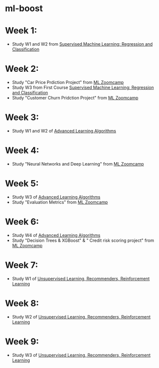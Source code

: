 # ml-boost

# Week 1: 
* Study W1 and W2 from [Supervised Machine Learning: Regression and Classification](https://www.coursera.org/learn/machine-learning/)

# Week 2:
* Study "Car Price Prdiction Project" from [ML Zoomcamp](https://github.com/DataTalksClub/machine-learning-zoomcamp/tree/master/02-regression)
* Study W3 from First Course [Supervised Machine Learning: Regression and Classification](https://www.coursera.org/learn/machine-learning/)
* Study "Customer Churn Pridction Project" from [ML Zoomcamp](https://github.com/DataTalksClub/machine-learning-zoomcamp/tree/master/03-classification)

# Week 3:
* Study W1 and W2 of [Advanced Learning Algorithms](https://www.coursera.org/learn/advanced-learning-algorithms/)

# Week 4:
* Study "Neural Networks and Deep Learning" from [ML Zoomcamp](https://github.com/DataTalksClub/machine-learning-zoomcamp/tree/master/08-deep-learning)

# Week 5:
* Study W3 of [Advanced Learning Algorithms](https://www.coursera.org/learn/advanced-learning-algorithms/)
* Study "Evaluation Metrics" from [ML Zoomcamp](https://github.com/DataTalksClub/machine-learning-zoomcamp/tree/master/04-evaluation)

# Week 6:
* Study W4 of [Advanced Learning Algorithms](https://www.coursera.org/learn/advanced-learning-algorithms/)
* Study "Decision Trees & XGBoost" & " Credit risk scoring project" from [ML Zoomcamp](https://github.com/DataTalksClub/machine-learning-zoomcamp/tree/master/06-trees)


# Week 7:
* Study W1 of [Unsupervised Learning, Recommenders, Reinforcement Learning](https://www.coursera.org/learn/unsupervised-learning-recommenders-reinforcement-learning)

# Week 8:
* Study W2 of [Unsupervised Learning, Recommenders, Reinforcement Learning](https://www.coursera.org/learn/unsupervised-learning-recommenders-reinforcement-learning)

# Week 9:
* Study W3 of [Unsupervised Learning, Recommenders, Reinforcement Learning](https://www.coursera.org/learn/unsupervised-learning-recommenders-reinforcement-learning)